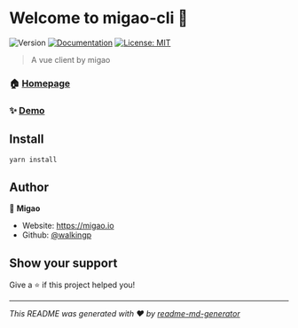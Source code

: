# Welcome to migao-cli 👋

![Version](https://img.shields.io/badge/version-0.9.svg?cacheSeconds=2592000)
[![Documentation](https://img.shields.io/badge/documentation-yes-brightgreen.svg)](https://doc.cli.migao.io)
[![License: MIT](https://img.shields.io/badge/License-MIT-yellow.svg)](#)

> A vue client by migao

### 🏠 [Homepage](https://cli.migao.io)

### ✨ [Demo](https://demo.cli.migao.io)

## Install

```sh
yarn install
```

## Author

👤 **Migao**

- Website: https://migao.io
- Github: [@walkingp](https://github.com/walkingp)

## Show your support

Give a ⭐️ if this project helped you!

---

_This README was generated with ❤️ by [readme-md-generator](https://github.com/kefranabg/readme-md-generator)_
